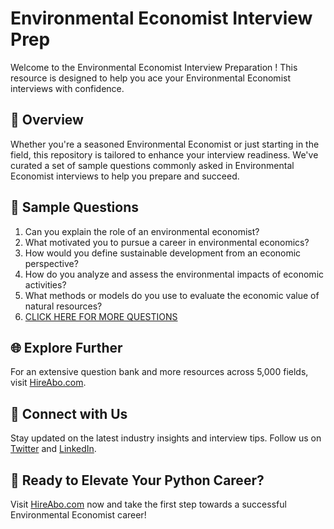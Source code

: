 # Environmental Economist Interview Prep

Welcome to the Environmental Economist Interview Preparation ! This resource is designed to help you ace your Environmental Economist interviews with confidence.

## 🚀 Overview

Whether you're a seasoned Environmental Economist or just starting in the field, this repository is tailored to enhance your interview readiness. We've curated a set of sample questions commonly asked in Environmental Economist interviews to help you prepare and succeed.

## 📝 Sample Questions

1. Can you explain the role of an environmental economist?
2. What motivated you to pursue a career in environmental economics?
3. How would you define sustainable development from an economic perspective?
4. How do you analyze and assess the environmental impacts of economic activities?
5. What methods or models do you use to evaluate the economic value of natural resources?
6. [CLICK HERE FOR MORE QUESTIONS](https://hireabo.com/job/7_4_6/Environmental%20Economist)

## 🌐 Explore Further

For an extensive question bank and more resources across 5,000 fields, visit [HireAbo.com](https://www.hireabo.com).

## 📱 Connect with Us

Stay updated on the latest industry insights and interview tips. Follow us on [Twitter](https://twitter.com/hireabo) and [LinkedIn](https://www.linkedin.com/in/hire-abo-3609972a8/).

## 🚀 Ready to Elevate Your Python Career?

Visit [HireAbo.com](https://www.hireabo.com) now and take the first step towards a successful Environmental Economist career!
